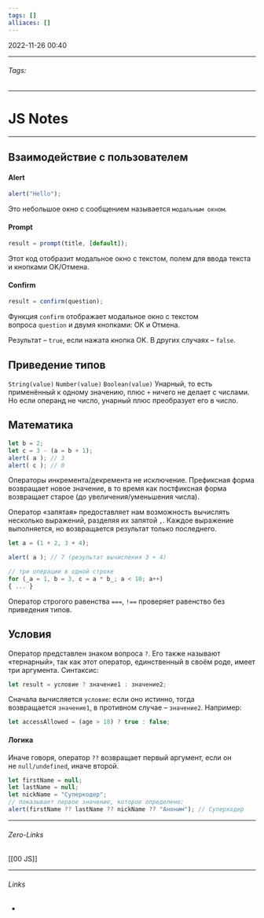 ```yaml
---
tags: []
alliaces: []
---
```

2022-11-26
00:40
***
###### Tags: #
***
# JS Notes
***
## Взаимодействие с пользователем
#### Alert
~~~js
alert("Hello");
~~~
Это небольшое окно с сообщением называется `модальным окном`.
#### Prompt
```javascript
result = prompt(title, [default]);
```
Этот код отобразит модальное окно с текстом, полем для ввода текста и кнопками OK/Отмена.
#### Confirm
~~~js
result = confirm(question);
~~~
Функция `confirm` отображает модальное окно с текстом вопроса `question` и двумя кнопками: OK и Отмена.

Результат – `true`, если нажата кнопка OK. В других случаях – `false`.

## Приведение типов
`String(value)`
`Number(value)`
`Boolean(value)`
Унарный, то есть применённый к одному значению, плюс `+` ничего не делает с числами. Но если операнд не число, унарный плюс преобразует его в число.
## Математика
~~~ js let a = 1; 
let b = 2; 
let c = 3 - (a = b + 1); 
alert( a ); // 3 
alert( c ); // 0
~~~

Операторы инкремента/декремента не исключение. Префиксная форма возвращает новое значение, в то время как постфиксная форма возвращает старое (до увеличения/уменьшения числа).

Оператор «запятая» предоставляет нам возможность вычислять несколько выражений, разделяя их запятой `,`. Каждое выражение выполняется, но возвращается результат только последнего.
```javascript
let a = (1 + 2, 3 + 4);

alert( a ); // 7 (результат вычисления 3 + 4)
```
~~~js 
// три операции в одной строке 
for (_a = 1, b = 3, c = a * b_; a < 10; a++) 
{ ... }
~~~
Оператор строгого равенства `===`, `!==` проверяет равенство без приведения типов.
## Условия
Оператор представлен знаком вопроса `?`. Его также называют «тернарный», так как этот оператор, единственный в своём роде, имеет три аргумента.
Синтаксис:
``` js
let result = условие ? значение1 : значение2;
```
Сначала вычисляется `условие`: если оно истинно, тогда возвращается `значение1`, в противном случае – `значение2`.
Например:
``` js
let accessAllowed = (age > 18) ? true : false;
```
#### Логика
Иначе говоря, оператор `??` возвращает первый аргумент, если он не `null/undefined`, иначе второй.
``` js
let firstName = null; 
let lastName = null; 
let nickName = "Суперкодер"; 
// показывает первое значение, которое определено: 
alert(firstName ?? lastName ?? nickName ?? "Аноним"); // Суперкодер
```
***
###### Zero-Links
[[00 JS]]
***
###### Links
-